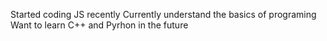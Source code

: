 Started coding JS recently
Currently understand the basics of programing
Want to learn C++ and Pyrhon in the future
